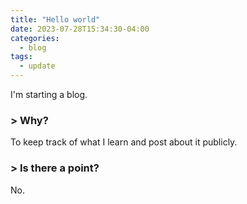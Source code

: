 ```yaml
---
title: "Hello world"
date: 2023-07-28T15:34:30-04:00
categories:
  - blog
tags:
  - update
---
```


I'm starting a blog.

### > Why?

To keep track of what I learn and post about it publicly.

### > Is there a point?

No.
